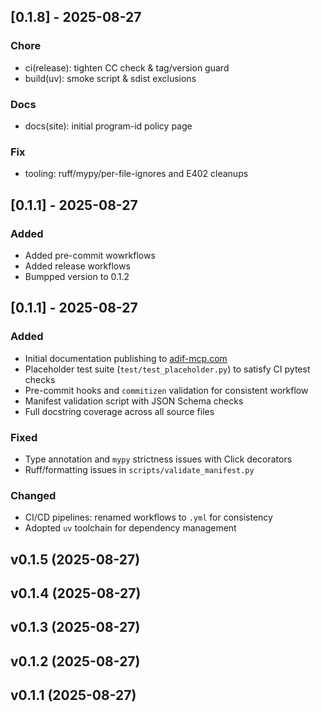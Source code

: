 ## [0.1.8] - 2025-08-27
### Chore
- ci(release): tighten CC check & tag/version guard
- build(uv): smoke script & sdist exclusions

### Docs
- docs(site): initial program-id policy page

### Fix
- tooling: ruff/mypy/per-file-ignores and E402 cleanups

## [0.1.1] - 2025-08-27
### Added
- Added pre-commit wowrkflows
- Added release workflows
- Bumpped version to 0.1.2

## [0.1.1] - 2025-08-27
### Added
- Initial documentation publishing to [adif-mcp.com](https://adif-mcp.com)
- Placeholder test suite (`test/test_placeholder.py`) to satisfy CI pytest checks
- Pre-commit hooks and `commitizen` validation for consistent workflow
- Manifest validation script with JSON Schema checks
- Full docstring coverage across all source files

### Fixed
- Type annotation and `mypy` strictness issues with Click decorators
- Ruff/formatting issues in `scripts/validate_manifest.py`

### Changed
- CI/CD pipelines: renamed workflows to `.yml` for consistency
- Adopted `uv` toolchain for dependency management

## v0.1.5 (2025-08-27)

## v0.1.4 (2025-08-27)

## v0.1.3 (2025-08-27)

## v0.1.2 (2025-08-27)

## v0.1.1 (2025-08-27)
